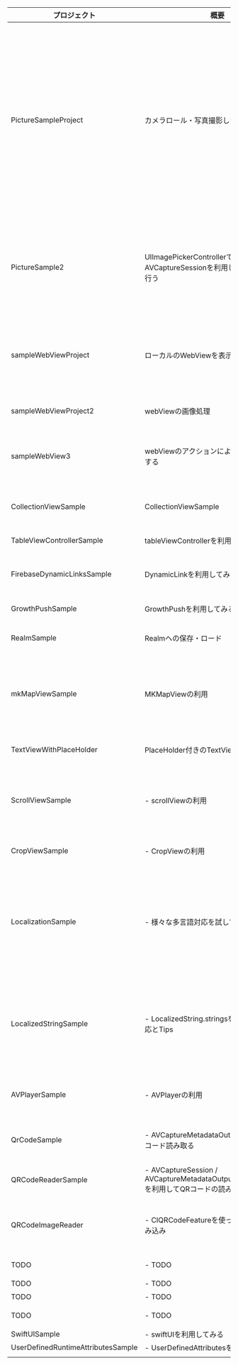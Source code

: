 |プロジェクト|概要|ポイント|
|---|---|---|
|PictureSampleProject|カメラロール・写真撮影した内容を表示する|- UIImagePickerControllerを使ってカメラからの写真の読み込み。<br> - UIImagePickerControllerを使ってカメラロールから写真の読み込み <br> - 写真をローカルのディレクトリ(documentDirectory)に保存する <br> - 写真をローカルディレクトリから読み込む<br> - 表示している写真を圧縮する <br> - UIImageの容量を取得する<br> - |
|PictureSample2|UIImagePickerControllerではなく、AVCaptureSessionを利用してカメラ撮影を行う| - AVCaptureSessionを利用してカメラ撮影<br> - 撮影した写真をPhotoLibraryに保存を行う<br> -  ISOとシャッタースピードの処理 <br> - ホワイトバランスの調整 |
|sampleWebViewProject|ローカルのWebViewを表示する| - ローカルのHTMLファイルを読み込んでWKWebViewに表示する<br> - SwiftからJS操作を行う。<br> - SwiftからWebViewにデータを受け渡す<br>|
|sampleWebViewProject2|webViewの画像処理| - 画像をUIImageをBASE64Encodeして、WebViewに受け渡す|
|sampleWebView3|webViewのアクションによってNativeを操作する| - WebView内で発火したアクションをキャッチする<br> - WebViewからNativeへデータを受け渡す|
|CollectionViewSample|CollectionViewSample| - CollectionViewの利用 <br> - CollectionViewを下にスワイプしてViewの更新・リセット|
|TableViewControllerSample|tableViewControllerを利用してみる| -  UITableViewControllerの利用|
|FirebaseDynamicLinksSample|DynamicLinkを利用してみる| - DynamicLinkのチュートリアル実装<br> - DynamicLinkのURLをアプリで読み込み|
|GrowthPushSample|GrowthPushを利用してみる| - GrowthPushのSDK導入|
|RealmSample|Realmへの保存・ロード| - realmへの保存<br> - realmからの読み込み<br> - idを自動生成|
|mkMapViewSample|MKMapViewの利用| - 地図の表示<br> - 現在地の表示<br> - 現在地を地図の中心にする<br> - 住所を入力して該当箇所を表示・ピンを指す<br> - ロングタップの検出|
|TextViewWithPlaceHolder|PlaceHolder付きのTextViewの利用| - PlaceHolderをインスペクタクルで設定出来るようにする。|
|ScrollViewSample| - scrollViewの利用<br>| - scrollViewをstoryBoard経由で利用する。<br> - キーボード立ち上げ時に入力欄がキーボードで隠れない用にする|
|CropViewSample| - CropViewの利用<br>| - 画像を選択してCropVIewで画像をトリミングする。|
| LocalizationSample| - 様々な多言語対応を試してみる |- localizedString.stringsを利用した多言語対応<br> - storyboardの切り出しにより多言語対応<br> - 再起動しないで言語を切り替える <br> - Labelの多言語対応. <br> - 端末の言語読み込み. <br> - 言語によって画像の置き換え|
| LocalizedStringSample| - LocalizedString.stringsを使った多言語対応とTips|- 起動中に言語切替:NSLocalizedStringのOverride <br> - viewの再読み込み <br> - 端末言語をデフォルトにする <br> - swiftgenを利用 <br> UserDefaultsにおいてEnumを保存する|
| AVPlayerSample | - AVPlayerの利用| - URLから動画の読み込みを実施 <br> - 動画をSeekして、最初から再生 |
| QrCodeSample| - AVCaptureMetadataOutputを利用してQRコード読み取る | - QRコードを読み込む<br> - 読み込んだQRコードがURLだった場合はsafariで開く |
| QRCodeReaderSample | - AVCaptureSession / AVCaptureMetadataOutputObjectsDelegate を利用してQRコードの読み込み| - QRコードを読み込む<br> - 読み込んだQRコードに枠をつける |
| QRCodeImageReader | - CIQRCodeFeatureを使ったQRコードの読み込み| - ライブラリからの画像を読み込む <br> - 読み込んだ画像の中にQRコードがあれば解析して表示|
| TODO | - TODO <br>| - Libraryから動画の読み込み |
| TODO | - TODO <br>| - 弧の描画 |
| TODO | - TODO <br>| - 文字列の圧縮 |
| TODO | - TODO <br>| - 文字列からQRコードの生成 |
|SwiftUISample| - swiftUIを利用してみる| - TODO | 
|UserDefinedRuntimeAttributesSample| - UserDefinedAttributesを利用してみる<br>| - 色をつけてみる<br> |
||||

